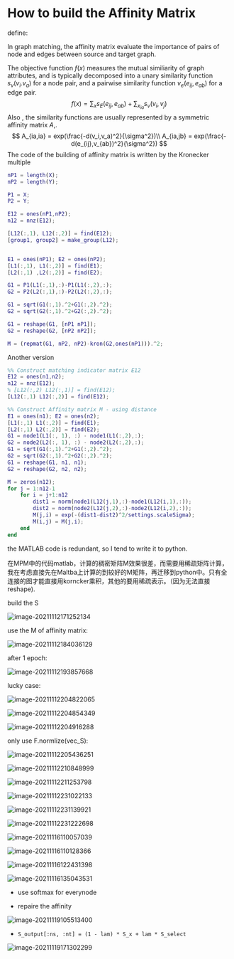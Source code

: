 # How to build the Affinity Matrix

define:



In graph matching, the affinity matrix evaluate the importance of pairs of node and edges between source and target graph.

The objective function $f(x)$ measures the mutual similiarity of graph attributes, and is typically decomposed into a unary similarity function $s_v(v_i. v_a)$ for a node pair, and a pairwise similarity function $v_e(e_{ij}, e_{ab})$ for a edge pair.
$$
f(x) = \sum_{x} s_E(e_{ij}, e_{ab}) + \sum_{x_{ia}}s_v(v_i,v_j)
$$
Also , the similarity functions are usually represented by a symmetric affinity matrix $A$,.
$$
A_{ia,ia} = exp(\frac{-d(v_i,v_a)^2}{\sigma^2})\\
A_{ia,jb} = exp(\frac{-d(e_{ij},v_{ab})^2}{\sigma^2})
$$
The code of the building of affinity matrix is written by the Kronecker multiple

```matlab
nP1 = length(X);
nP2 = length(Y);

P1 = X;
P2 = Y;

E12 = ones(nP1,nP2);
n12 = nnz(E12);

[L12(:,1), L12(:,2)] = find(E12);
[group1, group2] = make_group(L12);


E1 = ones(nP1); E2 = ones(nP2);
[L1(:,1), L1(:,2)] = find(E1);
[L2(:,1) ,L2(:,2)] = find(E2);

G1 = P1(L1(:,1),:)-P1(L1(:,2),:);
G2 = P2(L2(:,1),:)-P2(L2(:,2),:);

G1 = sqrt(G1(:,1).^2+G1(:,2).^2);
G2 = sqrt(G2(:,1).^2+G2(:,2).^2);

G1 = reshape(G1, [nP1 nP1]);
G2 = reshape(G2, [nP2 nP2]);

M = (repmat(G1, nP2, nP2)-kron(G2,ones(nP1))).^2;
```



Another version

```matlab
%% Construct matching indicator matrix E12
E12 = ones(n1,n2);
n12 = nnz(E12);
% [L12(:,2) L12(:,1)] = find(E12);
[L12(:,1) L12(:,2)] = find(E12);

%% Construct Affinity matrix M - using distance
E1 = ones(n1); E2 = ones(n2);
[L1(:,1) L1(:,2)] = find(E1);
[L2(:,1) L2(:,2)] = find(E2);
G1 = node1(L1(:, 1), :) - node1(L1(:,2),:);
G2 = node2(L2(:, 1), :) - node2(L2(:,2),:);
G1 = sqrt(G1(:,1).^2+G1(:,2).^2);
G2 = sqrt(G2(:,1).^2+G2(:,2).^2);
G1 = reshape(G1, n1, n1);
G2 = reshape(G2, n2, n2);

M = zeros(n12);
for j = 1:n12-1
    for i = j+1:n12
        dist1 = norm(node1(L12(j,1),:)-node1(L12(i,1),:));
        dist2 = norm(node2(L12(j,2),:)-node2(L12(i,2),:));
        M(j,i) = exp(-(dist1-dist2)^2/settings.scaleSigma); 
        M(i,j) = M(j,i);
    end
end

```

the MATLAB code is redundant, so I tend to write it to python.





在MPM中的代码matlab，计算的稠密矩阵M效果很差，而需要用稀疏矩阵计算，我在考虑直接先在Maltba上计算的到较好的M矩阵，再迁移到python中。只有全连接的图才能直接用korncker乘积，其他的要用稀疏表示。（因为无法直接reshape).



build the S



![image-20211112171252134](image-20211112171252134.png)











use the M of affinity matrix:

![image-20211112184036129](image-20211112184036129.png)



after 1 epoch:

![image-20211112193857668](image-20211112193857668.png)



lucky case:

![image-20211112204822065](image-20211112204822065.png)



![image-20211112204854349](image-20211112204854349.png)

![image-20211112204916288](image-20211112204916288.png)



only use F.normlize(vec_S):

![image-20211112205436251](image-20211112205436251.png)





![image-20211112210848999](image-20211112210848999.png)







![image-20211112211253798](image-20211112211253798.png)

![image-20211112231022133](image-20211112231022133.png)





![image-20211112231139921](image-20211112231139921.png)

![image-20211112231222698](image-20211112231222698.png)

![image-20211116110057039](image-20211116110057039.png)





![image-20211116110128366](image-20211116110128366.png)

![image-20211116122431398](image-20211116122431398.png)

![image-20211116135043531](image-20211116135043531.png)



- use softmax for everynode



- repaire the affinity

![image-20211119105513400](image-20211119105513400.png)



- ```
  S_output[:ns, :nt] = (1 - lam) * S_x + lam * S_select
  ```

  

![image-20211119171302299](image-20211119171302299.png)

